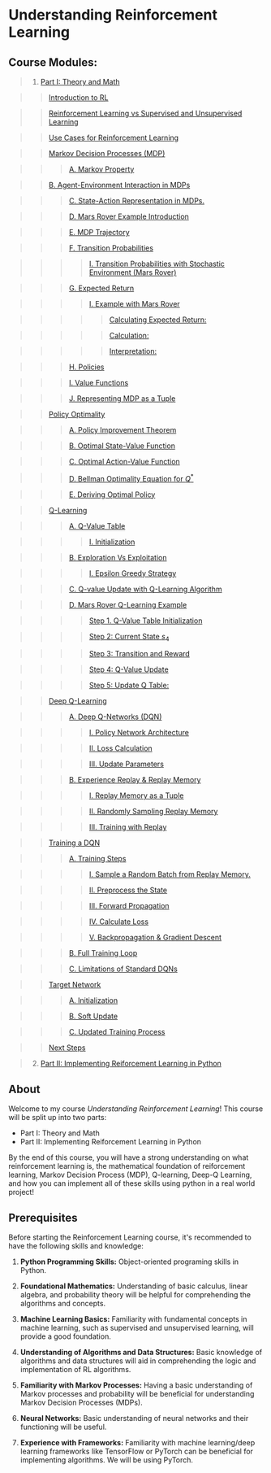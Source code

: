 # Understanding Reinforcement Learning

## Course Modules:

> 1. [Part I: Theory and Math](https://colab.research.google.com/github/danplotkin/mastering_rl/blob/main/mastering_rl_part1.ipynb)

>>[Introduction to RL](#scrollTo=9-9rUEY2mo9a)

>>[Reinforcement Learning vs Supervised and Unsupervised Learning](#scrollTo=akvqtK_vbUJF)

>>[Use Cases for Reinforcement Learning](#scrollTo=BWxTKKSebhwu)

>>[Markov Decision Processes (MDP)](#scrollTo=fcuasjvunYGv)

>>>[A. Markov Property](#scrollTo=DLv66adWna4G)

>>[B. Agent-Environment Interaction in MDPs](#scrollTo=JgcljOBwndhn)

>>>[C. State-Action Representation in MDPs.](#scrollTo=L0nxi9sfngNu)

>>>[D. Mars Rover Example Introduction](#scrollTo=HkgIA0ItdJaM)

>>>[E. MDP Trajectory](#scrollTo=JaxB5Uxwnif2)

>>>[F. Transition Probabilities](#scrollTo=TUtM3bW1nmjJ)

>>>>[I. Transition Probabilities with Stochastic Environment (Mars Rover)](#scrollTo=9wglnomfvLlP)

>>>[G. Expected Return](#scrollTo=MiU34uW1nrLR)

>>>>[I. Example with Mars Rover](#scrollTo=lG-R0F4l3KTE)

>>>>>[Calculating Expected Return:](#scrollTo=lG-R0F4l3KTE)

>>>>>[Calculation:](#scrollTo=lG-R0F4l3KTE)

>>>>>[Interpretation:](#scrollTo=lG-R0F4l3KTE)

>>>[H. Policies](#scrollTo=x1jrBqhWQN0s)

>>>[I. Value Functions](#scrollTo=tlamPbi7Vrvj)

>>>[J. Representing MDP as a Tuple](#scrollTo=K2g6_pReay6x)

>>[Policy Optimality](#scrollTo=jG0-HB76hwPT)

>>>[A. Policy Improvement Theorem](#scrollTo=_xrjl-zmpCwg)

>>>[B. Optimal State-Value Function](#scrollTo=_F9mu0-W4p7o)

>>>[C. Optimal Action-Value Function](#scrollTo=CR2qnP-SBYd8)

>>>[D. Bellman Optimality Equation for $Q^*$](#scrollTo=yi3HoW-Jn5HL)

>>>[E. Deriving Optimal Policy](#scrollTo=747OG0dPU7d4)

>>[Q-Learning](#scrollTo=wepK9xsw3sZS)

>>>[A. Q-Value Table](#scrollTo=3Ca3sxI3gHNv)

>>>>[I. Initialization](#scrollTo=0tDTbVXsgLKK)

>>>[B. Exploration Vs Exploitation](#scrollTo=EySyN_4OUgOR)

>>>>[I. Epsilon Greedy Strategy](#scrollTo=4SgZyIjhZPpg)

>>>[C. Q-value Update with Q-Learning Algorithm](#scrollTo=RSwVXzkCgcCW)

>>>[D. Mars Rover Q-Learning Example](#scrollTo=Dh2CauP9Z0KW)

>>>>[Step 1. Q-Value Table Initialization](#scrollTo=Dh2CauP9Z0KW)

>>>>[Step 2: Current State $s_4$](#scrollTo=Dh2CauP9Z0KW)

>>>>[Step 3: Transition and Reward](#scrollTo=Dh2CauP9Z0KW)

>>>>[Step 4: Q-Value Update](#scrollTo=Dh2CauP9Z0KW)

>>>>[Step 5: Update Q Table:](#scrollTo=Dh2CauP9Z0KW)

>>[Deep Q-Learning](#scrollTo=c3iKjQMQnG49)

>>>[A. Deep Q-Networks (DQN)](#scrollTo=KilZ4mPTzPSl)

>>>>[I. Policy Network Architecture](#scrollTo=HaEfX4bvps8r)

>>>>[II. Loss Calculation](#scrollTo=13Fgz5ZypFV9)

>>>>[III. Update Parameters](#scrollTo=z77xcioF1zvf)

>>>[B. Experience Replay & Replay Memory](#scrollTo=TsE6pvapqUEA)

>>>>[I. Replay Memory as a Tuple](#scrollTo=DBEdMyjqu-d7)

>>>>[II. Randomly Sampling Replay Memory](#scrollTo=_I2dEDDQvRKT)

>>>>[III. Training with Replay](#scrollTo=llc3SZcZvMMR)

>>[Training a DQN](#scrollTo=I7kN5qId108M)

>>>[A. Training Steps](#scrollTo=AQOc87ehbvoY)

>>>>[I. Sample a Random Batch from Replay Memory.](#scrollTo=rBmV4iBGjN1g)

>>>>[II. Preprocess the State](#scrollTo=RtuMBKEEjP6y)

>>>>[III. Forward Propagation](#scrollTo=U6o2_-EdkNjF)

>>>>[IV. Calculate Loss](#scrollTo=Dsz5GRVPjh8W)

>>>>[V. Backpropagation & Gradient Descent](#scrollTo=CSDluyVEvKXn)

>>>[B. Full Training Loop](#scrollTo=SVRu7rydwThH)

>>>[C. Limitations of Standard DQNs](#scrollTo=OPbovuUNgudF)

>>[Target Network](#scrollTo=-5wpSYDdggXg)

>>>[A. Initialization](#scrollTo=UQpvGiNMoW3c)

>>>[B. Soft Update](#scrollTo=hMazPWK0pLLm)

>>>[C. Updated Training Process](#scrollTo=yE4em57vpuIR)

>>[Next Steps](#scrollTo=nm5hJe3oo-DL)



> 2. [Part II: Implementing Reiforcement Learning in Python](https://colab.research.google.com/github/danplotkin/mastering_rl/blob/main/mastering_rl_part2.ipynb)

## About
Welcome to my course *Understanding Reinforcement Learning*! This course will be split up into two parts:
* Part I: Theory and Math
* Part II: Implementing Reiforcement Learning in Python 

By the end of this course, you will have a strong understanding on what reinforcement learning is, the mathematical foundation of reiforcement learning, Markov Decision Process (MDP), Q-learning, Deep-Q Learning, and how you can implement all of these skills using python in a real world project!

## Prerequisites

Before starting the Reinforcement Learning course, it's recommended to have the following skills and knowledge:

1. **Python Programming Skills:** Object-oriented programing skills in Python.

2. **Foundational Mathematics:** Understanding of basic calculus, linear algebra, and probability theory will be helpful for comprehending the algorithms and concepts.

3. **Machine Learning Basics:** Familiarity with fundamental concepts in machine learning, such as supervised and unsupervised learning, will provide a good foundation.

4. **Understanding of Algorithms and Data Structures:** Basic knowledge of algorithms and data structures will aid in comprehending the logic and implementation of RL algorithms.

5. **Familiarity with Markov Processes:** Having a basic understanding of Markov processes and probability will be beneficial for understanding Markov Decision Processes (MDPs).

6. **Neural Networks:** Basic understanding of neural networks and their functioning will be useful.
   
7. **Experience with Frameworks:** Familiarity with machine learning/deep learning frameworks like TensorFlow or PyTorch can be beneficial for implementing algorithms. We will be using PyTorch.
